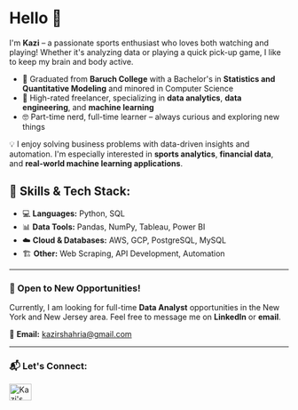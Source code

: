 # Hello 👋

I'm **Kazi** – a passionate sports enthusiast who loves both watching and playing! Whether it's analyzing data or playing a quick pick-up game, I like to keep my brain and body active.

- 🍎 Graduated from **Baruch College** with a Bachelor's in **Statistics and Quantitative Modeling** and minored in Computer Science  
- 💪 High-rated freelancer, specializing in **data analytics**, **data engineering**, and **machine learning**  
- 🤓 Part-time nerd, full-time learner – always curious and exploring new things  

💡 I enjoy solving business problems with data-driven insights and automation. I'm especially interested in **sports analytics**, **financial data**, and **real-world machine learning applications**.

## 🚀 Skills & Tech Stack:
- 💻 **Languages:** Python, SQL  
- 📊 **Data Tools:** Pandas, NumPy, Tableau, Power BI
- ☁️ **Cloud & Databases:** AWS, GCP, PostgreSQL, MySQL
- 🏗 **Other:** Web Scraping, API Development, Automation 

---

### 📢 Open to New Opportunities!
Currently, I am looking for full-time **Data Analyst** opportunities in the New York and New Jersey area. Feel free to message me on **LinkedIn** or **email**.  

📧 **Email:** [kazirshahria@gmail.com](mailto:kazirshahria@gmail.com)

---

<h3 align="left">📬 Let's Connect:</h3>
<p align="left">
<a href="https://linkedin.com/in/kazishahria" target="_blank">
  <img align="center" src="https://raw.githubusercontent.com/rahuldkjain/github-profile-readme-generator/master/src/images/icons/Social/linked-in-alt.svg" alt="Kazi's LinkedIn" height="30" width="40" />
</a>
</p>
